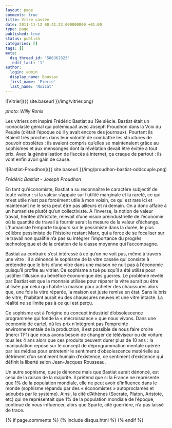 ```yaml
---
layout: page
comments: true
title: Vitre cassée
date: 2011-11-12 00:41:23.000000000 +01:00
type: page
published: true
status: publish
categories: []
tags: []
meta:
  dsq_thread_id: '506362323'
  _edit_last: '1'
author:
  login: admin
  display_name: Boussac
  first_name: 'Pierre'
  last_name: 'Noizat'
---
```


![Vitrier]({{ site.baseurl }}/img/vitrier.png)

_photo: Willy Ronis_

Les vitriers ont inspiré Frédéric Bastiat au 19e siècle. Bastiat était un iconoclaste génial qui polémiquait avec Joseph Proudhon dans la Voix du Peuple (c’était l’époque où il y avait encore des journaux). Pourtant ils étaient très proches dans leur volonté de combattre les structures de pouvoir obsolètes : ils avaient compris qu’elles se maintenaient grâce au sophismes et aux mensonges dont la révélation devait être évitée à tout prix. Avec la généralisation de l’accès à internet, ça craque de partout : ils vont enfin avoir gain de cause.

![Bastiat-Proudhon]({{ site.baseurl }}/img/proudhon-bastiat-oddcouple.png)

_Frédéric Bastiat - Joseph Proudhon_

En tant qu’économiste, Bastiat a su reconnaître le caractère subjectif de toute valeur : si la valeur s’appuie sur l’utilité marginale et la rareté, ce qui m’est utile n’est pas forcément utile à mon voisin, ce qui est rare ici et maintenant ne le sera peut être pas ailleurs et ni demain. On a donc affaire à un humaniste plutôt qu’un collectiviste. A l’inverse, la notion de valeur travail, héritée d’Aristote, relevait d’une vision préindustrielle de l’économie où la quantité de travail à fournir serait la mesure de la valeur d’échange. L’humaniste l’emporte toujours sur le pessimiste dans la durée, le plus célèbre pessimiste de l’histoire restant Marx, qui a force de se focaliser sur le travail non qualifié n’a pas su intégrer l’importance du progrès technologique et de la création de la classe moyenne qui l’accompagne.

Bastiat au contraire s’est intéressé à ce qu’on ne voit pas, même à travers une vitre : il a dénoncé le sophisme de la vitre cassée qui consiste à prétendre que le bris d’une vitre dans une maison ne nuit pas à l’économie puisqu’il profite au vitrier. Ce sophisme a tué puisqu’il a été utilisé pour justifier l’illusion du bénéfice économique des guerres. Le problème révélé par Bastiat est que la monnaie utilisée pour réparer la vitre aurait pu être utilisée par celui qui habite la maison pour acheter des chaussures alors que, une fois la vitre réparée, la maison est juste remise en état. Sans le bris de vitre, l’habitant aurait eu des chaussures neuves et une vitre intacte. La réalité ne se limite pas à ce qui est perçu.

Ce sophisme est à l’origine du concept industriel d’obsolescence programmée qui fonde la « mécroissance » que nous vivons. Dans une économie de cartel, où les prix n’intègrent pas l’empreinte environnementale de la production, il est possible de nous faire croire (merci TF1) que nous avons besoin de changer de téléviseur ou de voiture tous les 4 ans alors que ces produits peuvent durer plus de 10 ans : la manipulation repose sur le concept de déprogrammation mentale opérée par les médias pour entretenir le sentiment d’obsolescence matérielle au détriment d’un sentiment humain d’existence, ce sentiment d’existence qui définit la liberté selon Jean-Jacques Rousseau.

Un autre sophisme, que je dénonce mais que Bastiat aurait dénoncé, est celui de la raison de la majorité. Il prétend que si la France ne représente que 1% de la population mondiale, elle ne peut avoir  d’influence dans le monde (sophisme répandu par des « économistes » autoproclamés et adoubés par le système). Ainsi, la cité d’Athènes (Socrate, Platon, Aristote, etc) qui ne représentait que 1% de la population mondiale de l’époque, continue de nous influencer, alors que Sparte, cité guerrière, n’a pas laissé de trace.

{% if page.comments %}
	{% include disqus.html %}
{% endif %}
